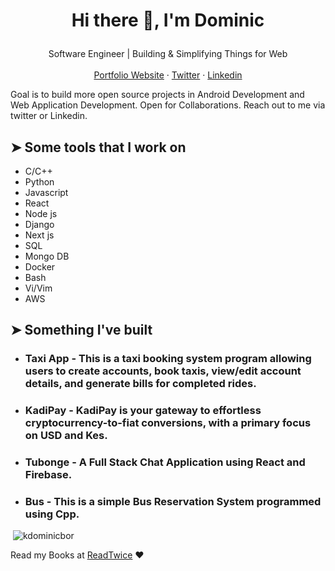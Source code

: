 # <p align="center">Hi there 👋, I'm Dominic</p>
<p align="center">
  Software Engineer | Building & Simplifying Things for Web
    <br />
    <br />
    <a href="https://dominicbor.me" target="_blank">Portfolio Website</a>
    ·
    <a href="https://twitter.com/KDominicBor" target="_blank">Twitter</a>
    ·
    <a href="https://linkedin.com/in/dominicbor" target="_blank">Linkedin</a>
  </p>

Goal is to build more open source projects in Android Development and Web Application Development. Open for Collaborations. Reach out to me via twitter or Linkedin.
    
## ➤ Some tools that I work on
- C/C++
- Python
- Javascript
- React
- Node js
- Django
- Next js
- SQL
- Mongo DB
- Docker
- Bash
- Vi/Vim
- AWS

## ➤ Something I've built
- ### Taxi App - This is a taxi booking system program allowing users to create accounts, book taxis, view/edit account details, and generate bills for completed rides.
- ### KadiPay - KadiPay is your gateway to effortless cryptocurrency-to-fiat conversions, with a primary focus on USD and Kes.
- ### Tubonge - A Full Stack Chat Application using React and Firebase.
- ### Bus - This is a simple Bus Reservation System programmed using Cpp. 


<p>&nbsp;<img src="https://github-readme-stats.vercel.app/api?username=kdominicbor&show_icons=true&locale=en" alt="kdominicbor" /></p>
    

Read my Books at  [ReadTwice](https://www.readthistwice.com/sirbor/my-reads) ❤️
